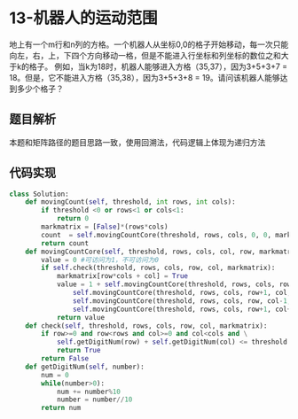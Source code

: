 # 13-机器人的运动范围

地上有一个m行和n列的方格。一个机器人从坐标0,0的格子开始移动，每一次只能向左，右，上，下四个方向移动一格，但是不能进入行坐标和列坐标的数位之和大于k的格子。 例如，当k为18时，机器人能够进入方格（35,37），因为3+5+3+7 = 18。但是，它不能进入方格（35,38），因为3+5+3+8 = 19。请问该机器人能够达到多少个格子？

## 题目解析

本题和矩阵路径的题目思路一致，使用回溯法，代码逻辑上体现为递归方法

## 代码实现

```python
class Solution:
    def movingCount(self, threshold, int rows, int cols):
        if threshold <0 or rows<1 or cols<1:
            return 0
        markmatrix = [False]*(rows*cols)
        count  = self.movingCountCore(threshold, rows, cols, 0, 0, markmatrix)
        return count
    def movingCountCore(self, threshold, rows, cols, col, row, markmatrix):
        value = 0 #可访问为1，不可访问为0
        if self.check(threshold, rows, cols, row, col, markmatrix):
            markmatrix[row*cols + col] = True
            value = 1 + self.movingCountCore(threshold, rows, cols, row-1, col, markmatrix)\+ #左一格
            	self.movingCountCore(threshold, rows, cols, row+1, col, markmatrix)\+ #右一格
                self.movingCountCore(threshold, rows, cols, row, col-1, markmatrix)\+ #上一格
                self.movingCountCore(threshold, rows, cols, row+1, col+1, markmatrix)\+ #下一格
            return value
    def check(self, threshold, rows, cols, row, col, markmatrix):
        if row>=0 and row<rows and col>=0 and col<cols and \
        	self.getDigitNum(row) + self.getDigitNum(col) <= threshold and not markmatrix[row*cols +col]:
            return True
        return False
    def getDigitNum(self, number):
        num = 0
        while(number>0):
            num += number%10
            number = number//10
        return num
```

